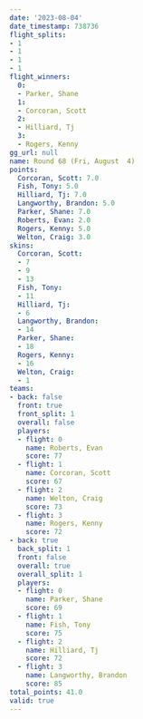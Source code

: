 ```yaml
---
date: '2023-08-04'
date_timestamp: 738736
flight_splits:
- 1
- 1
- 1
- 1
flight_winners:
  0:
  - Parker, Shane
  1:
  - Corcoran, Scott
  2:
  - Hilliard, Tj
  3:
  - Rogers, Kenny
gg_url: null
name: Round 68 (Fri, August  4)
points:
  Corcoran, Scott: 7.0
  Fish, Tony: 5.0
  Hilliard, Tj: 7.0
  Langworthy, Brandon: 5.0
  Parker, Shane: 7.0
  Roberts, Evan: 2.0
  Rogers, Kenny: 5.0
  Welton, Craig: 3.0
skins:
  Corcoran, Scott:
  - 7
  - 9
  - 13
  Fish, Tony:
  - 11
  Hilliard, Tj:
  - 6
  Langworthy, Brandon:
  - 14
  Parker, Shane:
  - 18
  Rogers, Kenny:
  - 16
  Welton, Craig:
  - 1
teams:
- back: false
  front: true
  front_split: 1
  overall: false
  players:
  - flight: 0
    name: Roberts, Evan
    score: 77
  - flight: 1
    name: Corcoran, Scott
    score: 67
  - flight: 2
    name: Welton, Craig
    score: 73
  - flight: 3
    name: Rogers, Kenny
    score: 72
- back: true
  back_split: 1
  front: false
  overall: true
  overall_split: 1
  players:
  - flight: 0
    name: Parker, Shane
    score: 69
  - flight: 1
    name: Fish, Tony
    score: 75
  - flight: 2
    name: Hilliard, Tj
    score: 72
  - flight: 3
    name: Langworthy, Brandon
    score: 85
total_points: 41.0
valid: true
---
```


